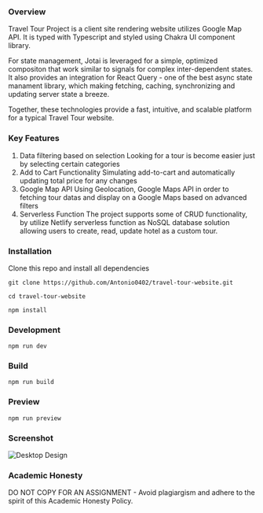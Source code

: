 ### Overview

Travel Tour Project is a client site rendering website utilizes Google Map API. It is typed with Typescript and styled using Chakra UI component library.

For state management, Jotai is leveraged for a simple, optimized compositon that work similar to signals for complex inter-dependent states. It also provides an integration for React Query - one of the best async state manament library, which making fetching, caching, synchronizing and updating server state a breeze.

Together, these technologies provide a fast, intuitive, and scalable platform for a typical Travel Tour website.

### Key Features

1. Data filtering based on selection
   Looking for a tour is become easier just by selecting certain categories
2. Add to Cart Functionality
   Simulating add-to-cart and automatically updating total price for any changes
3. Google Map API
   Using Geolocation, Google Maps API in order to fetching tour datas and display on a Google Maps based on advanced filters
4. Serverless Function
   The project supports some of CRUD functionality, by utilize Netlify serverless function as NoSQL database solution allowing users to create, read, update hotel as a custom tour.

### Installation

Clone this repo and install all dependencies

```
git clone https://github.com/Antonio0402/travel-tour-website.git

cd travel-tour-website

npm install
```

### Development

```
npm run dev
```

### Build

```
npm run build
```

### Preview

```
npm run preview
```

### Screenshot

![Desktop Design](./screenshots/desktop-design.png)

### Academic Honesty

DO NOT COPY FOR AN ASSIGNMENT - Avoid plagiargism and adhere to the spirit of this Academic Honesty Policy.

